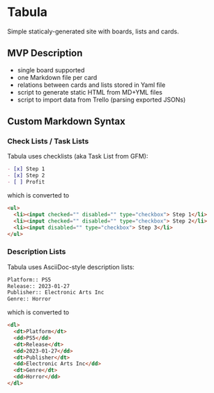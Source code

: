 # Tabula

Simple staticaly-generated site with boards, lists and cards.

## MVP Description

- single board supported
- one Markdown file per card
- relations between cards and lists stored in Yaml file
- script to generate static HTML from MD+YML files
- script to import data from Trello (parsing exported JSONs)

## Custom Markdown Syntax

### Check Lists / Task Lists

Tabula uses checklists (aka Task List from GFM):

```markdown
- [x] Step 1
- [x] Step 2
- [ ] Profit
```

which is converted to

```HTML
<ul>
  <li><input checked="" disabled="" type="checkbox"> Step 1</li>
  <li><input checked="" disabled="" type="checkbox"> Step 2</li>
  <li><input disabled="" type="checkbox"> Step 3</li>
</ul>
```

### Description Lists

Tabula uses AsciiDoc-style description lists:

```markdown
Platform:: PS5
Release:: 2023-01-27
Publisher:: Electronic Arts Inc
Genre:: Horror
```

which is converted to

```HTML
<dl>
  <dt>Platform</dt>
  <dd>PS5</dd>
  <dt>Release</dt>
  <dd>2023-01-27</dd>
  <dt>Publisher</dt>
  <dd>Electronic Arts Inc</dd>
  <dt>Genre</dt>
  <dd>Horror</dd>
</dl>
```

